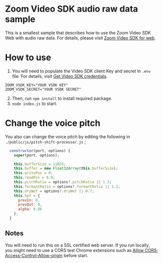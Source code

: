 # Zoom Video SDK audio raw data sample
This is a smallest sample that describes how to use the Zoom Video SDK Web with audio raw data.
For details, please visit [Zoom Video SDK for web](https://developers.zoom.us/docs/video-sdk/web/).

# How to use
1. You will need to populate the Video SDK client Key and secret in `.env` file. For details, visit [Get Video SDK credentials](https://developers.zoom.us/docs/video-sdk/developer-accounts/#get-video-sdk-credentials).

```
ZOOM_VSDK_KEY="YOUR VSDK KEY"
ZOOM_VSDK_SECRET="YOUR VSDK SECRET"
```

2. Then, run ```npm install``` to install required package.
3. ```node index.js``` to start.

# Change the voice pitch
You also can change the voice pitch by editing the following in `./public/js/pitch-shift-processor.js` ;

```javascript
  constructor(port, options) {
    super(port, options);

    this.bufferSize = 11025;
    this.buffer = new Float32Array(this.bufferSize);
    this.writePos = 0;
    this.readPos = 0.0;
    this.pitchRatio = options?.pitchRatio || 1.3;
    this.formantRatio = options?.formantRatio || 1.1;
    this.dryWet = options?.dryWet || 0.7;
    this.hpf = {
      prevIn: 0,
      prevOut: 0,
      alpha: 0.86
    };
  }
```

## Notes
You will need to run this on a SSL certified web server. If you run locally, you might need to use a CORS test Chrome extensions such as [Allow CORS: Access-Control-Allow-origin](https://chrome.google.com/webstore/detail/allow-cors-access-control/lhobafahddgcelffkeicbaginigeejlf/) before start.
